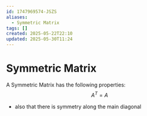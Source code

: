 ```yaml
---
id: 1747969574-JSZS
aliases:
  - Symmetric Matrix
tags: []
created: 2025-05-22T22:10
updated: 2025-05-30T11:24
---
```


# Symmetric Matrix

A Symmetric Matrix has the following properties:
$$
A^T = A
$$

- also that there is symmetry along the main diagonal
